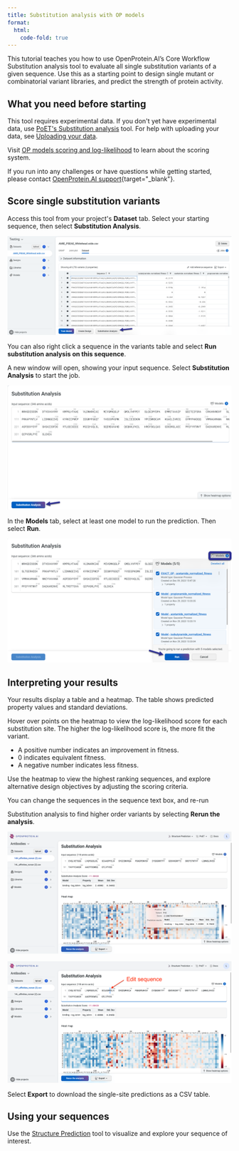 ```yaml
---
title: Substitution analysis with OP models
format:
  html:
    code-fold: true
---
```


This tutorial teaches you how to use OpenProtein.AI’s Core Workflow Substitution analysis tool to evaluate all single substitution variants of a given sequence. Use this as a starting point to design single mutant or combinatorial variant libraries, and predict the strength of protein activity. 

## What you need before starting

This tool requires experimental data. If you don't yet have experimental data, use [PoET's Substitution analysis](../poet/substitution-analysis.md) tool. For help with uploading your data, see [Uploading your data](./uploading-your-data.md).

Visit [OP models scoring and log-likelihood](./scoring-log-likelihood.md) to learn about the scoring system.

If you run into any challenges or have questions while getting started, please contact [OpenProtein.AI support](https://www.openprotein.ai/contact){target="_blank"}.

## Score single substitution variants

Access this tool from your project's **Dataset** tab. Select your starting sequence, then select **Substitution Analysis**.

![](./img/substitution-analysis/core-SA-1.png)

You can also right click a sequence in the variants table and select **Run substitution analysis on this sequence**.

A new window will open, showing your input sequence. Select **Substitution Analysis** to start the job.

![](./img/substitution-analysis/core-SA-2.png)


In the **Models** tab, select at least one model to run the prediction. Then select **Run**.

![](./img/substitution-analysis/core-SA-3.png)


## Interpreting your results

Your results display a table and a heatmap. The table shows predicted property values and standard deviations.

Hover over points on the heatmap to view the log-likelihood score for each substitution site. The higher the log-likelihood score is, the more fit the variant.

- A positive number indicates an improvement in fitness.
- 0 indicates equivalent fitness.
- A negative number indicates less fitness.

Use the heatmap to view the highest ranking sequences, and explore alternative design objectives by adjusting the scoring criteria.

You can change the sequences in the sequence text box, and re-run

Substitution analysis to find higher order variants by selecting **Rerun the analysis**.

![](./img/substitution-analysis/core-SA-4.png)

![](./img/substitution-analysis/core-SA-5.png)

Select **Export** to download the single-site predictions as a CSV table.

## Using your sequences

Use the [Structure Prediction](../structure-prediction/using-structure-prediction.md) tool to visualize and explore your sequence of interest.